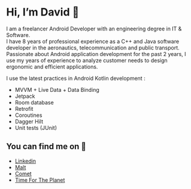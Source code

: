 # Hi, I’m David 👋

I am a freelancer Android Developer with an engineering degree in IT & Software.</br>
I have 8 years of professional experience as a C++ and Java software developer in the aeronautics, telecommunication and public transport. 
Passionate about Android application development for the past 2 years, I use my years of experience to analyze customer needs to design ergonomic and efficient applications. 

I use the latest practices in Android Kotlin development :
- MVVM + Live Data + Data Binding
- Jetpack
- Room database
- Retrofit
- Coroutines
- Dagger Hilt
- Unit tests (JUnit)

## You can find me on 📡

- <a href="https://www.linkedin.com/in/david-fourdrigniez" target="blank">Linkedin</a> &nbsp;
- <a href="https://www.malt.fr/profile/davidfourdrigniez" target="blank">Malt</a> &nbsp;
- <a href="https://app.comet.co/freelancer/profile" target="blank">Comet</a> &nbsp;
- <a href="https://www.join-time.com/en/shareholders/user/yteLY_V5brE-david-fourdrigniez" target="blank">Time For The Planet</a>
